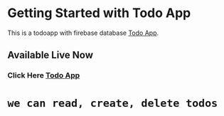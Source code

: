 # Getting Started with Todo App

This is a todoapp with firebase database [Todo App](https://todoappy.netlify.app).

## Available Live Now

### Click Here [Todo App](https://todoappy.netlify.app)

# `we can read, create, delete todos`
